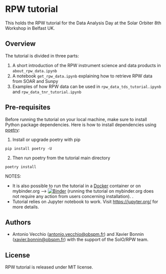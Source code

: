 # RPW tutorial

This holds the RPW tutorial for the Data Analysis Day at the Solar Orbiter 8th Workshop in Belfast UK.

## Overview

The tutorial is divided in three parts:

1. A short introduction of the RPW instrument science and data products in `about_rpw_data.ipynb`
2. A notebook `get_rpw_data.ipynb` explaining how to retrieve RPW data from SOAR and Sunpy
3. Examples of how RPW data can be used in `rpw_data_tds_tutorial.ipynb` and `rpw_data_tnr_tutorial.ipynb`

## Pre-requisites

Before running the tutorial on your local machine, make sure to install Python package dependencies. 
Here is how to install dependencies using [poetry](https://python-poetry.org/): 

1. Install or upgrade poetry with pip
```
pip install poetry -U
```
2. Then run poetry from the tutorial main directory
```
poetry install
```

NOTES:
* It is also possible to run the tutorial in a [Docker](https://www.docker.com/) container or on mybinder.org --> [![Binder](https://mybinder.org/badge_logo.svg)](https://mybinder.org/v2/git/https%3A%2F%2Fgitlab.obspm.fr%2Frpw%2Ftutorials%2Fpython-tnr-tds-tutorial.git/main) (running the tutorial on mybinder.org does not require any action from users concerning installation).
.
* Tutorial relies on Jupyter notebook to work. Visit https://jupyter.org/ for more details.


## Authors

* Antonio Vecchio (antonio.vecchio@obspm.fr) and Xavier Bonnin (xavier.bonnin@obspm.fr) with the support of the SolO/RPW team.

## License

RPW tutorial is released under MIT license.

